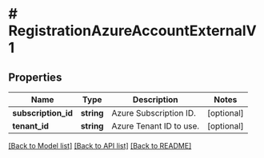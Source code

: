 # # RegistrationAzureAccountExternalV1

## Properties

Name | Type | Description | Notes
------------ | ------------- | ------------- | -------------
**subscription_id** | **string** | Azure Subscription ID. | [optional]
**tenant_id** | **string** | Azure Tenant ID to use. | [optional]

[[Back to Model list]](../../README.md#models) [[Back to API list]](../../README.md#endpoints) [[Back to README]](../../README.md)
